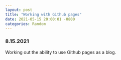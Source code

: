 ```yaml
---
layout: post
title: "Working with Github pages"
date: 2021-05-15 20:00:01 -0800
categories: Random
---
```


### 8.15.2021 
Working out the ability to use Github pages as a blog. 